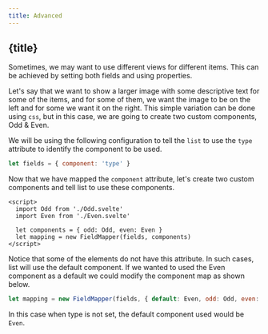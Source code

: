 ```yaml
---
title: Advanced
---
```


## {title}

Sometimes, we may want to use different views for different items. This can be achieved by setting
both fields and using properties.

Let's say that we want to show a larger image with some descriptive text for some of the items,
and for some of them, we want the image to be on the left and for some we want it on the right.
This simple variation can be done using `css`, but in this case, we are going to create two custom
components, Odd & Even.

We will be using the following configuration to tell the `list` to use the `type` attribute to identify the component to be used.

```js
let fields = { component: 'type' }
```

Now that we have mapped the `component` attribute, let's create two custom components and tell list
to use these components.

```svelte
<script>
  import Odd from './Odd.svelte'
  import Even from './Even.svelte'

  let components = { odd: Odd, even: Even }
  let mapping = new FieldMapper(fields, components)
</script>
```

Notice that some of the elements do not have this attribute. In such cases, list will use the default component.
If we wanted to used the Even component as a default we could modify the component map as shown below.

```js
let mapping = new FieldMapper(fields, { default: Even, odd: Odd, even: Even })
```

In this case when type is not set, the default component used would be `Even`.
